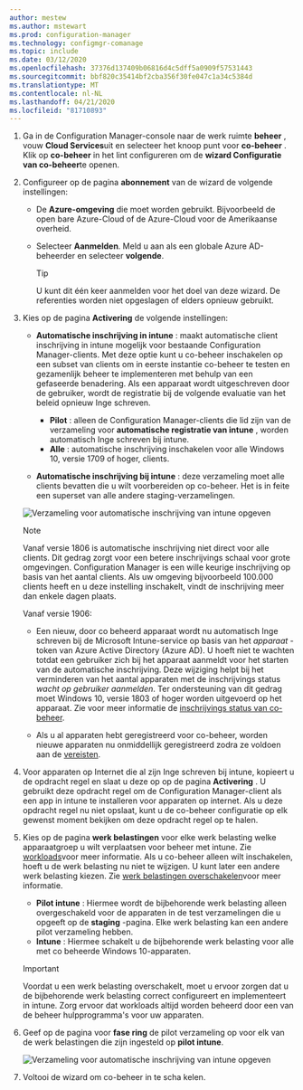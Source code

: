 ```yaml
---
author: mestew
ms.author: mstewart
ms.prod: configuration-manager
ms.technology: configmgr-comanage
ms.topic: include
ms.date: 03/12/2020
ms.openlocfilehash: 37376d137409b06816d4c5dff5a0909f57531443
ms.sourcegitcommit: bbf820c35414bf2cba356f30fe047c1a34c5384d
ms.translationtype: MT
ms.contentlocale: nl-NL
ms.lasthandoff: 04/21/2020
ms.locfileid: "81710893"
---
```

<!--3555750 FKA 1357954 --Don't apply H2/H3 in this include file since they are context driven by article-->
1. Ga in de Configuration Manager-console naar de werk ruimte **beheer** , vouw **Cloud Services**uit en selecteer het knoop punt voor **co-beheer** . Klik op **co-beheer** in het lint configureren om de **wizard Configuratie van co-beheer**te openen.

2. Configureer op de pagina **abonnement** van de wizard de volgende instellingen:

    - De **Azure-omgeving** die moet worden gebruikt. Bijvoorbeeld de open bare Azure-Cloud of de Azure-Cloud voor de Amerikaanse overheid.<!--4075452-->  

    - Selecteer **Aanmelden**. Meld u aan als een globale Azure AD-beheerder en selecteer **volgende**.  

        > [!TIP]
        > U kunt dit één keer aanmelden voor het doel van deze wizard. De referenties worden niet opgeslagen of elders opnieuw gebruikt.

3. Kies op de pagina **Activering** de volgende instellingen:

   - **Automatische inschrijving in intune** : maakt automatische client inschrijving in intune mogelijk voor bestaande Configuration Manager-clients. Met deze optie kunt u co-beheer inschakelen op een subset van clients om in eerste instantie co-beheer te testen en gezamenlijk beheer te implementeren met behulp van een gefaseerde benadering. Als een apparaat wordt uitgeschreven door de gebruiker, wordt de registratie bij de volgende evaluatie van het beleid opnieuw Inge schreven. <!--3330596-->

      - **Pilot** : alleen de Configuration Manager-clients die lid zijn van de verzameling voor **automatische registratie van intune** , worden automatisch Inge schreven bij intune.
      - **Alle** : automatische inschrijving inschakelen voor alle Windows 10, versie 1709 of hoger, clients.

   - **Automatische inschrijving bij intune** : deze verzameling moet alle clients bevatten die u wilt voorbereiden op co-beheer. Het is in feite een superset van alle andere staging-verzamelingen.

   ![Verzameling voor automatische inschrijving van intune opgeven ](../media/3555750-co-management-onboarding-enablement.png)

      > [!Note]  
      > Vanaf versie 1806 is automatische inschrijving niet direct voor alle clients. Dit gedrag zorgt voor een betere inschrijvings schaal voor grote omgevingen. Configuration Manager is een wille keurige inschrijving op basis van het aantal clients. Als uw omgeving bijvoorbeeld 100.000 clients heeft en u deze instelling inschakelt, vindt de inschrijving meer dan enkele dagen plaats.<!--1358003-->  
      >
      > Vanaf versie 1906:
      >
      > - Een nieuw, door co beheerd apparaat wordt nu automatisch Inge schreven bij de Microsoft Intune-service op basis van het *apparaat* -token van Azure Active Directory (Azure AD). U hoeft niet te wachten totdat een gebruiker zich bij het apparaat aanmeldt voor het starten van de automatische inschrijving. Deze wijziging helpt bij het verminderen van het aantal apparaten met de inschrijvings status *wacht op gebruiker aanmelden*.<!-- 4454491 --> Ter ondersteuning van dit gedrag moet Windows 10, versie 1803 of hoger worden uitgevoerd op het apparaat. Zie voor meer informatie de [inschrijvings status van co-beheer](../how-to-monitor.md#co-management-enrollment-status).
      >
      > - Als u al apparaten hebt geregistreerd voor co-beheer, worden nieuwe apparaten nu onmiddellijk geregistreerd zodra ze voldoen aan de [vereisten](../overview.md#prerequisites).<!--4321130-->

4. Voor apparaten op Internet die al zijn Inge schreven bij intune, kopieert u de opdracht regel en slaat u deze op op de pagina **Activering** . U gebruikt deze opdracht regel om de Configuration Manager-client als een app in intune te installeren voor apparaten op internet. Als u deze opdracht regel nu niet opslaat, kunt u de co-beheer configuratie op elk gewenst moment bekijken om deze opdracht regel op te halen.

5. Kies op de pagina **werk belastingen** voor elke werk belasting welke apparaatgroep u wilt verplaatsen voor beheer met intune. Zie [workloads](../workloads.md)voor meer informatie. Als u co-beheer alleen wilt inschakelen, hoeft u de werk belasting nu niet te wijzigen. U kunt later een andere werk belasting kiezen. Zie [werk belastingen overschakelen](../how-to-switch-workloads.md)voor meer informatie.  

    - **Pilot intune** : Hiermee wordt de bijbehorende werk belasting alleen overgeschakeld voor de apparaten in de test verzamelingen die u opgeeft op de **staging** -pagina. Elke werk belasting kan een andere pilot verzameling hebben.
    - **Intune** : Hiermee schakelt u de bijbehorende werk belasting voor alle met co beheerde Windows 10-apparaten.  

    > [!Important]
    > Voordat u een werk belasting overschakelt, moet u ervoor zorgen dat u de bijbehorende werk belasting correct configureert en implementeert in intune. Zorg ervoor dat workloads altijd worden beheerd door een van de beheer hulpprogramma's voor uw apparaten.  

6. Geef op de pagina voor **fase ring** de pilot verzameling op voor elk van de werk belastingen die zijn ingesteld op **pilot intune**.

   ![Verzameling voor automatische inschrijving van intune opgeven ](../media/3555750-co-management-onboarding-staging.png)

7. Voltooi de wizard om co-beheer in te scha kelen.
